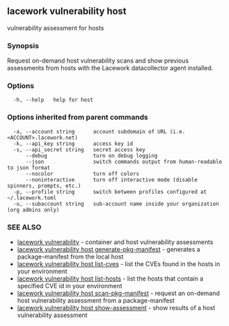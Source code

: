 ## lacework vulnerability host

vulnerability assessment for hosts

### Synopsis

Request on-demand host vulnerability scans and show previous assessments
from hosts with the Lacework datacollector agent installed.


### Options

```
  -h, --help   help for host
```

### Options inherited from parent commands

```
  -a, --account string      account subdomain of URL (i.e. <ACCOUNT>.lacework.net)
  -k, --api_key string      access key id
  -s, --api_secret string   secret access key
      --debug               turn on debug logging
      --json                switch commands output from human-readable to json format
      --nocolor             turn off colors
      --noninteractive      turn off interactive mode (disable spinners, prompts, etc.)
  -p, --profile string      switch between profiles configured at ~/.lacework.toml
  -u, --subaccount string   sub-account name inside your organization (org admins only)
```

### SEE ALSO

* [lacework vulnerability](lacework_vulnerability.md)	 - container and host vulnerability assessments
* [lacework vulnerability host generate-pkg-manifest](lacework_vulnerability_host_generate-pkg-manifest.md)	 - generates a package-manifest from the local host
* [lacework vulnerability host list-cves](lacework_vulnerability_host_list-cves.md)	 - list the CVEs found in the hosts in your environment
* [lacework vulnerability host list-hosts](lacework_vulnerability_host_list-hosts.md)	 - list the hosts that contain a specified CVE id in your environment
* [lacework vulnerability host scan-pkg-manifest](lacework_vulnerability_host_scan-pkg-manifest.md)	 - request an on-demand host vulnerability assessment from a package-manifest
* [lacework vulnerability host show-assessment](lacework_vulnerability_host_show-assessment.md)	 - show results of a host vulnerability assessment

